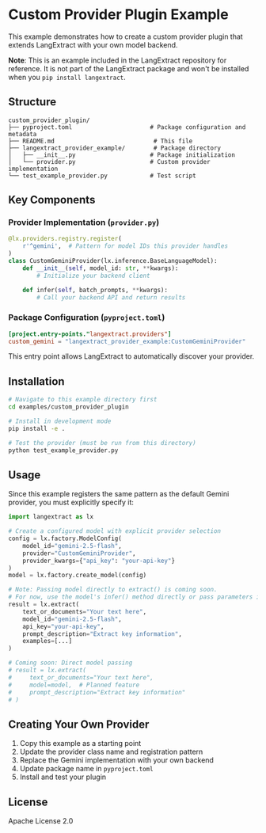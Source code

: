 # Custom Provider Plugin Example

This example demonstrates how to create a custom provider plugin that extends LangExtract with your own model backend.

**Note**: This is an example included in the LangExtract repository for reference. It is not part of the LangExtract package and won't be installed when you `pip install langextract`.

## Structure

```
custom_provider_plugin/
├── pyproject.toml                      # Package configuration and metadata
├── README.md                            # This file
├── langextract_provider_example/        # Package directory
│   ├── __init__.py                     # Package initialization
│   └── provider.py                     # Custom provider implementation
└── test_example_provider.py            # Test script
```

## Key Components

### Provider Implementation (`provider.py`)

```python
@lx.providers.registry.register(
    r'^gemini',  # Pattern for model IDs this provider handles
)
class CustomGeminiProvider(lx.inference.BaseLanguageModel):
    def __init__(self, model_id: str, **kwargs):
        # Initialize your backend client

    def infer(self, batch_prompts, **kwargs):
        # Call your backend API and return results
```

### Package Configuration (`pyproject.toml`)

```toml
[project.entry-points."langextract.providers"]
custom_gemini = "langextract_provider_example:CustomGeminiProvider"
```

This entry point allows LangExtract to automatically discover your provider.

## Installation

```bash
# Navigate to this example directory first
cd examples/custom_provider_plugin

# Install in development mode
pip install -e .

# Test the provider (must be run from this directory)
python test_example_provider.py
```

## Usage

Since this example registers the same pattern as the default Gemini provider, you must explicitly specify it:

```python
import langextract as lx

# Create a configured model with explicit provider selection
config = lx.factory.ModelConfig(
    model_id="gemini-2.5-flash",
    provider="CustomGeminiProvider",
    provider_kwargs={"api_key": "your-api-key"}
)
model = lx.factory.create_model(config)

# Note: Passing model directly to extract() is coming soon.
# For now, use the model's infer() method directly or pass parameters individually:
result = lx.extract(
    text_or_documents="Your text here",
    model_id="gemini-2.5-flash",
    api_key="your-api-key",
    prompt_description="Extract key information",
    examples=[...]
)

# Coming soon: Direct model passing
# result = lx.extract(
#     text_or_documents="Your text here",
#     model=model,  # Planned feature
#     prompt_description="Extract key information"
# )
```

## Creating Your Own Provider

1. Copy this example as a starting point
2. Update the provider class name and registration pattern
3. Replace the Gemini implementation with your own backend
4. Update package name in `pyproject.toml`
5. Install and test your plugin

## License

Apache License 2.0
